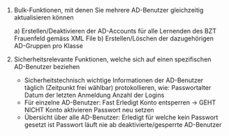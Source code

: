 1. Bulk-Funktionen, mit denen Sie mehrere AD-Benutzer gleichzeitig aktualisieren können

    a) Erstellen/Deaktivieren der AD-Accounts für alle Lernenden des BZT Frauenfeld gemäss XML File
    b) Erstellen/Löschen der dazugehörigen AD-Gruppen pro Klasse


2. Sicherheitsrelevante Funktionen, welche sich auf einen spezifischen AD-Benutzer beziehen

    - Sicherheitstechnisch wichtige Informationen der AD-Benutzer täglich (Zeitpunkt frei wählbar) protokollieren, wie:
        Passwortalter
        Datum der letzten Anmeldung
        Anzahl der Logins
    - Für einzelne AD-Benutzer: Fast Erledigt
        Konto entsperren -> GEHT NICHT
        Konto aktivieren
        Passwort neu setzen
    - Übersicht über alle AD-Benutzer: Erledigt
        für welche kein Passwort gesetzt ist
        Passwort läuft nie ab
        deaktivierte/gesperrte AD-Benutzer